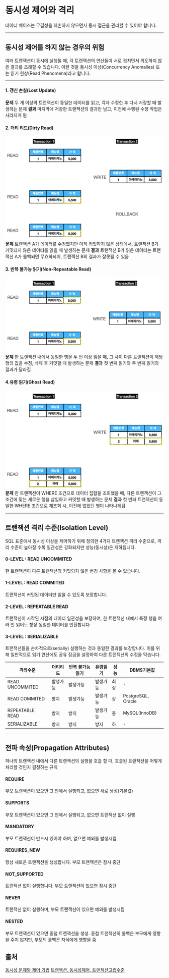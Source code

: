 # 동시성 제어와 격리
데이터 베이스는 무결성을 훼손하지 않으면서 동시 접근을 관리할 수 있어야 합니다.

---

## 동시성 제어를 하지 않는 경우의 위험
여러 트랜잭션이 동시에 실행될 때, 각 트랜잭션의 연산들이 서로 겹치면서 의도하지 않은 결과를 초래할 수 있습니다. 이런 것을 동시성 이상(Concurrency Anomalies) 또는 읽기 현상(Read Phenomena)라고 합니다.
  
---

#### 1. 갱신 손실(Lost Update)
**문제**
 두 개 이상의 트랜잭션이 동일한 데이터를 읽고, 각자 수정한 후 다시 저장할 때 발생하는 문제
**결과**
마지막에 저장한 트랜잭션의 결과만 남고, 이전에 수행된 수정 작업은 사라지게 됨

#### 2. 더티 리드(Dirty Read)
![Dirty Read](src/DirtyRead.png)
**문제**
트랜잭션 A가 데이터를 수정했지만 아직 커밋하지 않은 상태에서, 트랜잭션 B가 커밋되지 않은 데이터를 읽을 때 발생하는 문제
**결과**
트랜잭션 B가 읽은 데이터는 트랜잭션 A가 롤백되면 무효화되어, 트랜잭션 B의 결과가 잘못될 수 있음

#### 3. 반복 불가능 읽기(Non-Repeatable Read)
![Non-Repeatable Read](src/NonRepeatableRead.png)
**문제**
한 트랜잭션 내에서 동일한 행을 두 번 이상 읽을 때, 그 사이 다른 트랜잭션이 해당 행의 값을 수정, 삭제 후 커밋할 때 발생하는 문제
**결과**
첫 번째 읽기와 두 번째 읽기의 결과가 달라짐

#### 4.유령 읽기(Ghost Read)
![Ghost Read](src/PhantomRead.png)
**문제**
한 트랜잭션이 WHERE 조건으로 데이터 집합을 조회했을 때, 다른 트랜잭션이 그 조건에 맞는 새로운 행을 삽입하고 커밋할 때 발생하는 문제
**결과**
첫 번째 트랜잭션이 동일한 WHERE 조건으로 재조회 시, 이전에 없었던 행이 나타나게됨.

---

## 트랜잭션 격리 수준(Isolation Level)

SQL 표준에서 동시성 이상을 제어하기 위해 정의한 4가지 트랜잭션 격리 수준으로, 격리 수준이 높아질 수록 일관성은 강화되지만 성능(동시성)은 저하됩니다.

#### 0-LEVEL : READ UNCOMMITED
한 트랜잭션이 다른 트랜잭션의 커밋되지 않은 변경 사항을 볼 수 있습니다.
#### 1-LEVEL : READ COMMITED
트랜잭션이 커밋된 데이터만 읽을 수 있도록 보장합니다.
#### 2-LEVEL : REPEATABLE READ
트랜잭션이 시작된 시점의 데이터 일관성을 보장하여, 한 트랜잭션 내에서 특정 행을 여러 번 읽어도 항상 동일한 데이터를 반환합니다.
#### 3-LEVEL : SERIALIZABLE
트랜잭션들을 순차적으로(serially) 실행하는 것과 동일한 결과를 보장합니다. 이를 위해 일반적으로 읽기 연산에도 공유 잠금을 설정하여 다른 트랜잭션의 수정을 막습니다.

격리수준 | 더티리드 | 반복 불가능 읽기 | 유령읽기 | 성능 | DBMS기본값
--- | --- | --- | --- | --- | ---
READ UNCOMMITED | 발생가능 | 발생가능 | 발생가능 | 최상 | -
READ COMMITED | 방지 | 발생가능 | 발생가능 | 상 | PostgreSQL, Oracle
REPEATABLE READ | 방지 | 방지 | 발생가능 | 중 | MySQL(InnoDB)
SERIALIZABLE | 방지 | 방지 | 방지 | 하 | -

---

## 전파 속성(Propagation Attributes)
하나의 트랜잭션 내에서 다른 트랜잭션의 실행을 호출 할 때, 호출된 트랜잭션을 어떻게 처리할 것인지 결정하는 규칙

#### REQUIRE
부모 트랜잭션이 있으면 그 안에서 실행되고, 없으면 새로 생성(기본값)

#### SUPPORTS
부모 트랜잭션이 있으면 그 안에서 실행되고, 없으면 트랜잭션 없이 실행
#### MANDATORY
부모 트랜잭션이 반드시 있어야 하며, 없으면 예외를 발생시킴
#### REQUIRES_NEW
항상 새로운 트랜잭션을 생성합니다. 부모 트랜잭션은 잠시 중단
#### NOT_SUPPORTED
트랜잭션 없이 실행합니다. 부모 트랜잭션이 있으면 잠시 중단
#### NEVER
트랜잭션 없이 실행하며, 부모 트랜잭션이 있으면 예외를 발생시킴
#### NESTED
부모 트랜잭션이 있으면 중첩 트랜잭션을 생성.
중첩 트랜잭션의 롤백은 부모에게 영향을 주지 않지만, 부모의 롤백은 자식에게 영향을 줌


## 출처
[동시성 문제와 제어 기법](https://s-y-130.tistory.com/232)
[트랜잭션, 동시성제어, 트랜잭션고립수준](https://jamiehun.tistory.com/164)